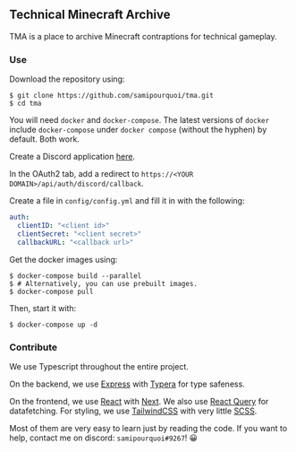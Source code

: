 ## Technical Minecraft Archive
TMA is a place to archive Minecraft contraptions for technical gameplay.

### Use
Download the repository using:
```shell
$ git clone https://github.com/samipourquoi/tma.git
$ cd tma
```

You will need `docker` and `docker-compose`. The latest versions of `docker` include `docker-compose` 
under `docker compose` (without the hyphen) by default. Both work.

Create a Discord application [here](https://discord.com/developers/applications).

In the OAuth2 tab, add a redirect to `https://<YOUR DOMAIN>/api/auth/discord/callback`.

Create a file in `config/config.yml` and fill it in with the following:
```yaml
auth:
  clientID: "<client id>"
  clientSecret: "<client secret>"
  callbackURL: "<callback url>" 
```

Get the docker images using:
```shell
$ docker-compose build --parallel
$ # Alternatively, you can use prebuilt images.
$ docker-compose pull
```

Then, start it with:
```shell
$ docker-compose up -d
```

### Contribute
We use Typescript throughout the entire project.

On the backend, we use [Express](https://expressjs.com) with [Typera](https://github.com/akheron/typera.git) for type safeness.

On the frontend, we use [React](https://reactjs.org) with [Next](https://nextjs.org). 
We also use [React Query](https://react-query.tanstack.com) for datafetching. 
For styling, we use [TailwindCSS](https://tailwindcss.com) with very little [SCSS](https://sass-lang.com).

Most of them are very easy to learn just by reading the code.
If you want to help, contact me on discord: `samipourquoi#9267`! 😀
